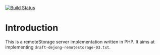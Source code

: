 [![Build Status](https://travis-ci.org/fkooman/php-remote-storage.png?branch=master)](https://travis-ci.org/fkooman/php-remote-storage)

# Introduction
This is a remoteStorage server implementation written in PHP. It aims at 
implementing `draft-dejong-remotestorage-03.txt`.
